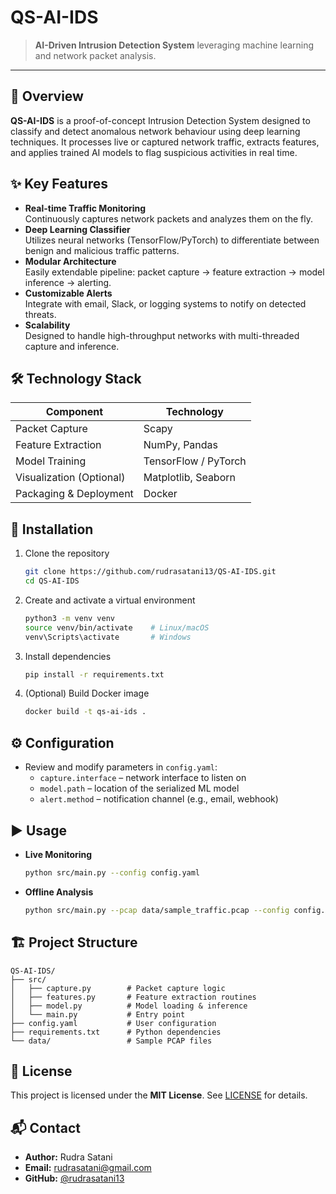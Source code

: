# QS-AI-IDS

> **AI-Driven Intrusion Detection System** leveraging machine learning and network packet analysis.

---

## 📖 Overview
**QS-AI-IDS** is a proof-of-concept Intrusion Detection System designed to classify and detect anomalous network behaviour using deep learning techniques. It processes live or captured network traffic, extracts features, and applies trained AI models to flag suspicious activities in real time.

## ✨ Key Features
- **Real-time Traffic Monitoring**  
  Continuously captures network packets and analyzes them on the fly.
- **Deep Learning Classifier**  
  Utilizes neural networks (TensorFlow/PyTorch) to differentiate between benign and malicious traffic patterns.
- **Modular Architecture**  
  Easily extendable pipeline: packet capture → feature extraction → model inference → alerting.
- **Customizable Alerts**  
  Integrate with email, Slack, or logging systems to notify on detected threats.
- **Scalability**  
  Designed to handle high-throughput networks with multi-threaded capture and inference.

## 🛠️ Technology Stack
| Component             | Technology          |
|-----------------------|---------------------|
| Packet Capture        | Scapy               |
| Feature Extraction    | NumPy, Pandas       |
| Model Training        | TensorFlow / PyTorch|
| Visualization (Optional) | Matplotlib, Seaborn |
| Packaging & Deployment| Docker              |

## 🚀 Installation

1. Clone the repository  
   ```bash
   git clone https://github.com/rudrasatani13/QS-AI-IDS.git
   cd QS-AI-IDS
   ```

2. Create and activate a virtual environment  
   ```bash
   python3 -m venv venv
   source venv/bin/activate    # Linux/macOS
   venv\Scripts\activate       # Windows
   ```

3. Install dependencies  
   ```bash
   pip install -r requirements.txt
   ```

4. (Optional) Build Docker image  
   ```bash
   docker build -t qs-ai-ids .
   ```

## ⚙️ Configuration
- Review and modify parameters in `config.yaml`:  
  - `capture.interface` – network interface to listen on  
  - `model.path` – location of the serialized ML model  
  - `alert.method` – notification channel (e.g., email, webhook)

## ▶️ Usage

- **Live Monitoring**  
  ```bash
  python src/main.py --config config.yaml
  ```
- **Offline Analysis**  
  ```bash
  python src/main.py --pcap data/sample_traffic.pcap --config config.yaml
  ```

## 🏗️ Project Structure
```
QS-AI-IDS/
├── src/
│   ├── capture.py        # Packet capture logic
│   ├── features.py       # Feature extraction routines
│   ├── model.py          # Model loading & inference
│   └── main.py           # Entry point
├── config.yaml           # User configuration
├── requirements.txt      # Python dependencies
└── data/                 # Sample PCAP files
```


## 📄 License
This project is licensed under the **MIT License**. See [LICENSE](LICENSE) for details.

## 📬 Contact
- **Author:** Rudra Satani  
- **Email:** rudrasatani@gmail.com
- **GitHub:** [@rudrasatani13](https://github.com/rudrasatani13)
